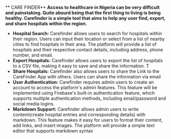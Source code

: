 ** CARE FINDER**
**Access to healthcare in Nigeria can be very difficult and painstaking. Quite absurd being that the first thing to living is being healthy. Carefinder is a simple tool that aims to help any user find, export, and share hospitals within the region.**

- **Hospital Search:**
Carefinder allows users to search for hospitals within their region. Users can input their location or select from a list of nearby cities to find hospitals in their area. The platform will provide a list of hospitals and their respective contact details, including address, phone number, and email.
- **Export Hospitals:**
Carefinder allows users to export the list of hospitals to a CSV file, making it easy to save and share the information. T
- **Share Hospitals:**
Carefinder also allows users to share the Link to the CareFinder App with others. Users can share the information via email 
- **User Authentication:**
Carefinder requires admin users to create an account to access the platform's admin features. This feature will be implemented using Firebase's built-in authentication feature, which supports multiple authentication methods, including email/password and social media logins.
- **Markdown Support:**
Carefinder allows admin users to write content(create hospital entries and corresponding details) with markdown. This feature makes it easy for users to format their content, add links, and insert images. The platform will provide a simple text editor that supports markdown syntax
